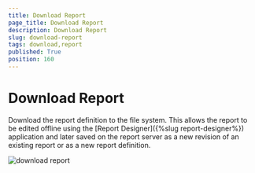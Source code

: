 ```yaml
---
title: Download Report
page_title: Download Report
description: Download Report
slug: download-report
tags: download,report
published: True
position: 160
---
```


# Download Report

Download the report definition to the file system. This allows the report to be edited offline using the [Report Designer]({%slug report-designer%}) application and later saved on the report server as a new revision of an existing report or as a new report definition.

![download report](../../images/report-server-images/reports-management/download-report.png)
